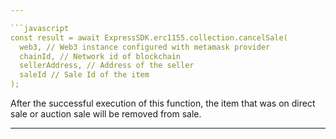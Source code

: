 ```yaml
---

```javascript
const result = await ExpressSDK.erc1155.collection.cancelSale(
  web3, // Web3 instance configured with metamask provider
  chainId, // Network id of blockchain
  sellerAddress, // Address of the seller
  saleId // Sale Id of the item
);
```

After the successful execution of this function, the item that was on direct sale or auction sale will be removed from sale.

---
```

